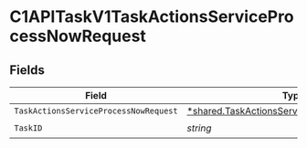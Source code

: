 # C1APITaskV1TaskActionsServiceProcessNowRequest


## Fields

| Field                                                                                                            | Type                                                                                                             | Required                                                                                                         | Description                                                                                                      |
| ---------------------------------------------------------------------------------------------------------------- | ---------------------------------------------------------------------------------------------------------------- | ---------------------------------------------------------------------------------------------------------------- | ---------------------------------------------------------------------------------------------------------------- |
| `TaskActionsServiceProcessNowRequest`                                                                            | [*shared.TaskActionsServiceProcessNowRequest](../../../pkg/models/shared/taskactionsserviceprocessnowrequest.md) | :heavy_minus_sign:                                                                                               | N/A                                                                                                              |
| `TaskID`                                                                                                         | *string*                                                                                                         | :heavy_check_mark:                                                                                               | N/A                                                                                                              |